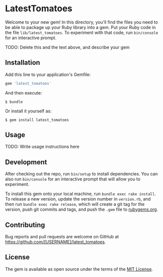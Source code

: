 # LatestTomatoes

Welcome to your new gem! In this directory, you'll find the files you need to be able to package up your Ruby library into a gem. Put your Ruby code in the file `lib/latest_tomatoes`. To experiment with that code, run `bin/console` for an interactive prompt.

TODO: Delete this and the text above, and describe your gem

## Installation

Add this line to your application's Gemfile:

```ruby
gem 'latest_tomatoes'
```

And then execute:

    $ bundle

Or install it yourself as:

    $ gem install latest_tomatoes

## Usage

TODO: Write usage instructions here

## Development

After checking out the repo, run `bin/setup` to install dependencies. You can also run `bin/console` for an interactive prompt that will allow you to experiment.

To install this gem onto your local machine, run `bundle exec rake install`. To release a new version, update the version number in `version.rb`, and then run `bundle exec rake release`, which will create a git tag for the version, push git commits and tags, and push the `.gem` file to [rubygems.org](https://rubygems.org).

## Contributing

Bug reports and pull requests are welcome on GitHub at https://github.com/[USERNAME]/latest_tomatoes.


## License

The gem is available as open source under the terms of the [MIT License](http://opensource.org/licenses/MIT).

